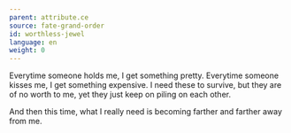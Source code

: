 ```yaml
---
parent: attribute.ce
source: fate-grand-order
id: worthless-jewel
language: en
weight: 0
---
```


Everytime someone holds me, I get something pretty.
Everytime someone kisses me, I get something expensive.
I need these to survive, but they are of no worth to me, yet they just keep on piling on each other.

And then this time, what I really need is becoming farther and farther away from me.
